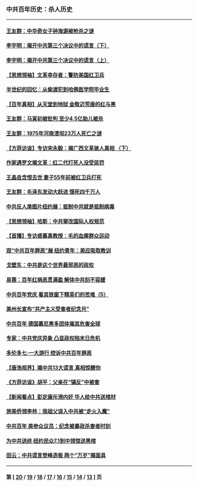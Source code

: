 ### 中共百年历史：杀人历史
---
#### [王友群：中华奇女子钟海源被枪杀之谜](../../pages/nf1176106/n13430555.md?12140430) 
#### [李宇明：揭开中共第三个决议中的谎言（下）](../../pages/nf1176106/n13389389.md?12140430) 
#### [李宇明：揭开中共第三个决议中的谎言（上）](../../pages/nf1176106/n13388697.md?12140430) 
#### [【思想领袖】文革幸存者：警防美国红卫兵](../../pages/nf1176106/n13339289.md?12140430) 
#### [半世纪的回忆：从偷渡犯到哈佛医学院毕业生](../../pages/nf1176106/n13345328.md?12140430) 
#### [【百年真相】从天堂到地狱 金敬迈荒唐的红与黑](../../pages/nf1176106/n13336995.md?12140430) 
#### [王友群：马寅初被批判 至少4.5亿胎儿被杀](../../pages/nf1176106/n13260313.md?12140430) 
#### [王友群：1975年河南溃坝23万人死亡之谜](../../pages/nf1176106/n13231576.md?12140430) 
#### [【方菲访谈】专访宋永毅：揭广西文革骇人真相 （下）](../../pages/nf1176106/n13209074.md?12140430) 
#### [作家遇罗文揭文革：红二代打死人没受惩罚](../../pages/nf1176106/n13205254.md?12140430) 
#### [王晶垚含恨去世 妻子55年前被红卫兵打死](../../pages/nf1176106/n13203590.md?12140430) 
#### [王友群：毛泽东发动大跃进 饿死四千万人](../../pages/nf1176106/n13177158.md?12140430) 
#### [中共反人类图片纽约展：抵制中共就是抵制病毒](../../pages/nf1176106/n13115371.md?12140430) 
#### [【思想领袖】哈斯：中共窜改国际人权规范](../../pages/nf1176106/n13053647.md?12140430) 
#### [【首播】专访盛慕真教授：毛的血腥群众运动](../../pages/nf1176106/n13091782.md?12140430) 
#### [观“中共百年罪恶”展 纽约青年：美应吸取教训](../../pages/nf1176106/n13085246.md?12140430) 
#### [戈壁东：中共是这个世界最邪恶的政权](../../pages/nf1176106/n13085641.md?12140430) 
#### [易蓉：百年红祸恶贯满盈 解体中共刻不容缓](../../pages/nf1176106/n13084455.md?12140430) 
#### [中共百年党庆 看其铁窗下精英们的苦难（5）](../../pages/nf1176106/n13076766.md?12140430) 
#### [美州长宣布“共产主义受害者纪念月”](../../pages/nf1176106/n13074024.md?12140430) 
#### [中共百年 德国慕尼黑多团体揭其危害全球](../../pages/nf1176106/n13068873.md?12140430) 
#### [专家：中共党庆异象 凸显政权陷末日危机](../../pages/nf1176106/n13067084.md?12140430) 
#### [多伦多七·一大游行 控诉中共百年罪恶](../../pages/nf1176106/n13062043.md?12140430) 
#### [【唐浩视界】揭中共13大谎言 真相惊醒你](../../pages/nf1176106/n13065208.md?12140430) 
#### [《方菲访谈》胡平：父亲在“镇反”中被害](../../pages/nf1176106/n13064114.md?12140430) 
#### [【新闻看点】彭定康斥港内奸 华人给中共送棺材](../../pages/nf1176106/n13064230.md?12140430) 
#### [旅美侨领李林：我祖父误入中共被“走火入魔”](../../pages/nf1176106/n13062777.md?12140430) 
#### [中共百年 美参众议员：纪念被暴政杀害者时刻](../../pages/nf1176106/n13063735.md?12140430) 
#### [为中共送终 纽约民众7.1到中领馆送黑棺](../../pages/nf1176106/n13062573.md?12140430) 
#### [田云：中共谎言登峰造极 两个“万岁”揭面具](../../pages/nf1176106/n13062013.md?12140430) 

---
#### 第 [ [20](./20.md?12140430) / [19](./19.md?12140430) / [18](./18.md?12140430) / [17](./17.md?12140430) / [16](./16.md?12140430) / [15](./15.md?12140430) / [14](./14.md?12140430) / [13](./13.md?12140430) ] 页
